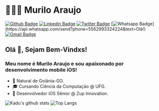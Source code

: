 # 👨🏻‍💻 Murilo Araujo

[![Github Badge](https://img.shields.io/badge/-Github-000?style=for-the-badge&logo=Github&logoColor=white&link=https://github.com/leeonardovargas)](https://github.com/murilxaraujo)
[![Linkedin Badge](https://img.shields.io/badge/-LinkedIn-blue?style=for-the-badge&logo=Linkedin&logoColor=white&link=https://www.linkedin.com/in/leonardo-luis-de-vargas/)](https://www.linkedin.com/in/moaraujo/)
[![Twitter Badge](https://img.shields.io/badge/-Twitter-1ca0f1?style=for-the-badge&labelColor=1ca0f1&logo=twitter&logoColor=white&link=https://twitter.com/murilocodes)](https://twitter.com/murilocodes)
[![Whatsapp Badge](https://img.shields.io/badge/-Whatsapp-4CA143?style=for-the-badge&labelColor=4CA143&logo=whatsapp&logoColor=white&link=https://api.whatsapp.com/send?phone=5562993324224&text=Olá!)](https://api.whatsapp.com/send?phone=5562993324224&text=Olá!)
[![Gmail Badge](https://img.shields.io/badge/-Gmail-c14438?style=for-the-badge&logo=Gmail&logoColor=white&link=mailto:murilo@muriloaraujo.com)](mailto:murilo@muriloaraujo.com)

## Olá 👋, Sejam Bem-Vindxs!

### Meu nome é Murilo Araujo e sou apaixonado por desenvolvimento mobile iOS!

- :round_pushpin: Natural de Goiânia-GO.
- 🎓 Cursando Ciência da Computação @ UFG.
- 🚀 Desenvolvedor iOS Sênior @ Zup Innovation.

![Kadu's github stats](https://github-readme-stats.vercel.app/api?username=murilxaraujo&show_icons=true&count_private=true)
![Top Langs](https://github-readme-stats.vercel.app/api/top-langs/?username=murilxaraujo&layout=compact)
